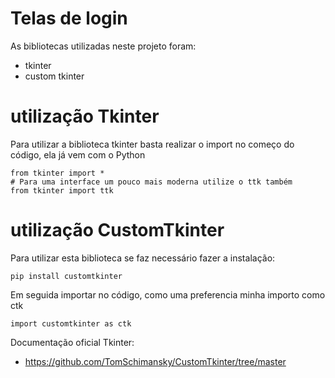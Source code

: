 # Telas de login

As bibliotecas utilizadas neste projeto foram:

- tkinter
- custom tkinter

# utilização Tkinter

Para utilizar a biblioteca tkinter basta realizar o import no começo do código, ela já vem com o Python

```
from tkinter import *
# Para uma interface um pouco mais moderna utilize o ttk também
from tkinter import ttk
```

# utilização CustomTkinter

Para utilizar esta biblioteca se faz necessário fazer a instalação:

```
pip install customtkinter
```

Em seguida importar no código, como uma preferencia minha importo como ctk

```
import customtkinter as ctk
```

Documentação oficial Tkinter:

- https://github.com/TomSchimansky/CustomTkinter/tree/master
